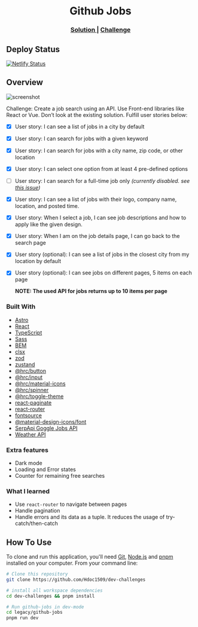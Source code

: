 <h1 align="center">Github Jobs</h1>

<div align="center">
  <h3>
    <a href="https://hdoc-github-jobs.netlify.app">
      Solution
    </a>
    <span> | </span>
    <a href="https://legacy.devchallenges.io/challenges/TtUjDt19eIHxNQ4n5jps">
      Challenge
    </a>
  </h3>
</div>

## Deploy Status

[![Netlify Status](https://api.netlify.com/api/v1/badges/fe2ac7fd-1ac6-40a7-9f1f-d0a686ad42b2/deploy-status)](https://app.netlify.com/sites/hdoc-github-jobs/deploys)

## Overview

![screenshot](https://github.com/Hdoc1509/dev-challenges/assets/72316111/0867cd5e-2883-4af0-b9a4-e4557bd69d0c)

Challenge: Create a job search using an API. Use Front-end libraries like React or Vue. Don’t look at the existing solution. Fulfill user stories below:

- [x] User story: I can see a list of jobs in a city by default
- [x] User story: I can search for jobs with a given keyword
- [x] User story: I can search for jobs with a city name, zip code, or other location
- [x] User story: I can select one option from at least 4 pre-defined options
- [ ] User story: I can search for a full-time job only _(currently disabled. see
[this issue](https://github.com/Hdoc1509/dev-challenges/issues/2))_
- [x] User story: I can see a list of jobs with their logo, company name, location, and posted time.
- [x] User story: When I select a job, I can see job descriptions and how to apply like the given design.
- [x] User story: When I am on the job details page, I can go back to the search page
- [x] User story (optional): I can see a list of jobs in the closest city from my location by default
- [x] User story (optional): I can see jobs on different pages, 5 items on each page

  **NOTE: The used API for jobs returns up to 10 items per page**

### Built With

- [Astro](https://astro.build/)
- [React](https://reactjs.dev/)
- [TypeScript](https://www.typescriptlang.org/)
- [Sass](https://sass-lang.com/)
- [BEM](https://getbem.com/)
- [clsx](https://github.com/lukeed/clsx#readme)
- [zod](https://zod.dev/)
- [zustand](https://docs.pmnd.rs/zustand/getting-started/introduction)
- [@hrc/button](https://hdoc1509.github.io/hrc/packages/button/)
- [@hrc/input](https://hdoc1509.github.io/hrc/packages/input/)
- [@hrc/material-icons](https://hdoc1509.github.io/hrc/packages/material-icons/)
- [@hrc/spinner](https://hdoc1509.github.io/hrc/packages/spinner/)
- [@hrc/toggle-theme](https://hdoc1509.github.io/hrc/packages/toggle-theme/)
- [react-paginate](https://github.com/AdeleD/react-paginate)
- [react-router](https://reactrouter.com/en/main)
- [fontsource](https://fontsource.org/)
- [@material-design-icons/font](https://marella.me/material-design-icons/demo/font/)
- [SerpApi Goggle Jobs API](https://serpapi.com/google-jobs-api)
- [Weather API](https://www.weatherapi.com/)

### Extra features

- Dark mode
- Loading and Error states
- Counter for remaining free searches

### What I learned

- Use `react-router` to navigate between pages
- Handle pagination
- Handle errors and its data as a tuple. It reduces the usage of
  try-catch/then-catch

## How To Use

To clone and run this application, you'll need [Git](https://git-scm.com), [Node.js](https://nodejs.org/en/download/) and [pnpm](https://pnpm.io/installation) installed on your computer. From your command line:

```bash
# Clone this repository
git clone https://github.com/Hdoc1509/dev-challenges

# install all workspace dependencies
cd dev-challenges && pnpm install

# Run github-jobs in dev-mode
cd legacy/github-jobs
pnpm run dev
```
